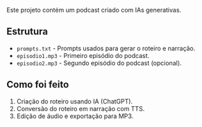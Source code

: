 Este projeto contém um podcast criado com IAs generativas.

## Estrutura

- `prompts.txt` - Prompts usados para gerar o roteiro e narração.
- `episodio1.mp3` - Primeiro episódio do podcast.
- `episodio2.mp3` - Segundo episódio do podcast (opcional).

## Como foi feito

1. Criação do roteiro usando IA (ChatGPT).
2. Conversão do roteiro em narração com TTS.
3. Edição de áudio e exportação para MP3.
